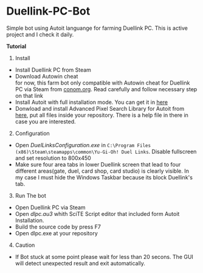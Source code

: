 # Duellink-PC-Bot
Simple bot using Autoit languange for farming Duellink PC. This is active project and I check it daily.

**Tutorial**

1. Install
  - Install Duellink PC from Steam
  - Download Autowin cheat  
    for now, this farm bot only compatible with Autowin cheat for Duellink PC via Steam from [conom.org](http://conom.org/). Read carefully
    and follow necessary step on that link
  - Install Autoit with full installation mode. You can get it in [here](https://www.autoitscript.com/site/autoit/downloads/)
  - Donwload and install Advanced Pixel Search Library for Autoit from [here](https://www.autoitscript.com/forum/topic/126430-advanced-pixel-search-library/), put all files inside your repository. There is a help file in there in case you are
    interested.
2. Configuration
  - Open *DuelLinksConfiguration.exe* in `C:\Program Files (x86)\Steam\steamapps\common\Yu-Gi-Oh! Duel Links`. Disable fullscreen and set resolution
    to 800x450
  - Make sure four area tabs in lower Duellink screen that lead to four different areas(gate, duel, card shop, card studio) is clearly visible. In my case
    I must hide the Windows Taskbar because its block Duellink's tab.

3. Run The bot
  - Open Duellink PC via Steam
  - Open *dlpc.au3* whith SciTE Script editor that included form Autoit Installation.
  - Build the source code by press F7
  - Open dlpc.exe at your repository
  
4. Caution
  - If Bot stuck at some point please wait for less than 20 secons. The GUI will detect unexpected result and exit automatically.
